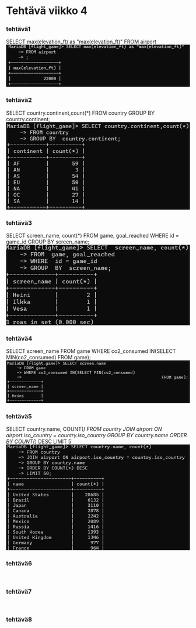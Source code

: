 # Tehtävä viikko 4

### tehtävä1
SELECT max(elevation_ft) as "max(elevation_ft)"
FROM airport
![](kuva1.png)
### tehtävä2
SELECT country.continent,count(*)
FROM country
GROUP BY  country.continent;
![](kuva2.png)

### tehtävä3
 SELECT  screen_name, count(*)
 FROM  game, goal_reached
 WHERE  id = game_id
 GROUP  BY  screen_name;
![](kuva3.png)
### tehtävä4
SELECT screen_name 
FROM game
WHERE co2_consumed IN(SELECT MIN(co2_consumed)
                                  FROM game);
![](kuva4.png)

### tehtävä5
SELECT country.name, COUNT(*)
FROM country
JOIN airport ON airport.iso_country = country.iso_country
GROUP BY country.name
ORDER BY COUNT(*) DESC
LIMIT 5
![](kuva5.png)

### tehtävä6

![]()
### tehtävä7
![]()
### tehtävä8
![]()